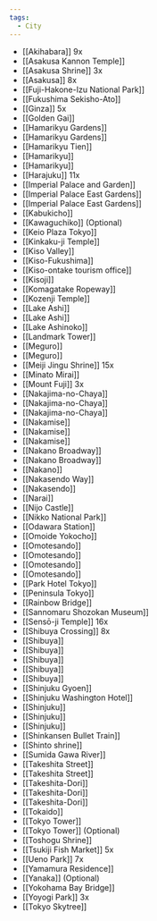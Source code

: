 ```yaml
---
tags:
  - City
---
```


- [[Akihabara]] 9x
- [[Asakusa Kannon Temple]]
- [[Asakusa Shrine]] 3x
- [[Asakusa]] 8x
- [[Fuji-Hakone-Izu National Park]]
- [[Fukushima Sekisho-Ato]]
- [[Ginza]] 5x
- [[Golden Gai]]
- [[Hamarikyu Gardens]]
- [[Hamarikyu Gardens]]
- [[Hamarikyu Tien]]
- [[Hamarikyu]]
- [[Hamarikyu]]
- [[Harajuku]] 11x
- [[Imperial Palace and Garden]]
- [[Imperial Palace East Gardens]]
- [[Imperial Palace East Gardens]]
- [[Kabukicho]]
- [[Kawaguchiko]] (Optional)
- [[Keio Plaza Tokyo]]
- [[Kinkaku-ji Temple]]
- [[Kiso Valley]]
- [[Kiso-Fukushima]]
- [[Kiso-ontake tourism office]]
- [[Kisoji]]
- [[Komagatake Ropeway]]
- [[Kozenji Temple]]
- [[Lake Ashi]]
- [[Lake Ashi]]
- [[Lake Ashinoko]]
- [[Landmark Tower]]
- [[Meguro]]
- [[Meguro]]
- [[Meiji Jingu Shrine]] 15x
- [[Minato Mirai]]
- [[Mount Fuji]] 3x
- [[Nakajima-no-Chaya]]
- [[Nakajima-no-Chaya]]
- [[Nakajima-no-Chaya]]
- [[Nakamise]]
- [[Nakamise]]
- [[Nakamise]]
- [[Nakano Broadway]]
- [[Nakano Broadway]]
- [[Nakano]]
- [[Nakasendo Way]]
- [[Nakasendo]]
- [[Narai]]
- [[Nijo Castle]]
- [[Nikko National Park]]
- [[Odawara Station]]
- [[Omoide Yokocho]]
- [[Omotesando]]
- [[Omotesando]]
- [[Omotesando]]
- [[Omotesando]]
- [[Park Hotel Tokyo]]
- [[Peninsula Tokyo]]
- [[Rainbow Bridge]]
- [[Sannomaru Shozokan Museum]]
- [[Sensō-ji Temple]] 16x
- [[Shibuya Crossing]] 8x
- [[Shibuya]]
- [[Shibuya]]
- [[Shibuya]]
- [[Shibuya]]
- [[Shibuya]]
- [[Shinjuku Gyoen]]
- [[Shinjuku Washington Hotel]]
- [[Shinjuku]]
- [[Shinjuku]]
- [[Shinjuku]]
- [[Shinkansen Bullet Train]]
- [[Shinto shrine]]
- [[Sumida Gawa River]]
- [[Takeshita Street]]
- [[Takeshita Street]]
- [[Takeshita-Dori]]
- [[Takeshita-Dori]]
- [[Takeshita-Dori]]
- [[Tokaido]]
- [[Tokyo Tower]]
- [[Tokyo Tower]] (Optional)
- [[Toshogu Shrine]]
- [[Tsukiji Fish Market]] 5x
- [[Ueno Park]] 7x
- [[Yamamura Residence]]
- [[Yanaka]] (Optional)
- [[Yokohama Bay Bridge]]
- [[Yoyogi Park]] 3x
- [[Tokyo Skytree]]
